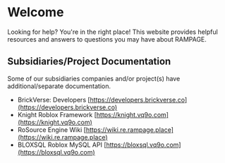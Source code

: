 # Welcome

Looking for help? You're in the right place! This website provides helpful resources and answers to questions you may have about RAMPAGE.

## Subsidiaries/Project Documentation

Some of our subsidiaries companies and/or project(s) have additional/separate documentation.

* BrickVerse: Developers [https://developers.brickverse.co](https://developers.brickverse.co)
* Knight Roblox Framework [https://knight.vq9o.com](https://knight.vq9o.com)
* RoSource Engine Wiki [https://wiki.re.rampage.place](https://wiki.re.rampage.place)
* BLOXSQL Roblox MySQL API [https://bloxsql.vq9o.com](https://bloxsql.vq9o.com)
